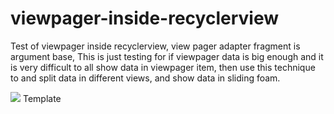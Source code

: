# viewpager-inside-recyclerview
Test of viewpager inside recyclerview, view pager adapter fragment is argument base,  This is just testing for if viewpager data is big enough and it is very difficult to all show data in viewpager item, then use this technique to and split data in different views, and show data in sliding foam.

![](https://github.com/zeeshan5422/viewpager-inside-recyclerview/tree/master/app/demo/demo.gif)
Template
